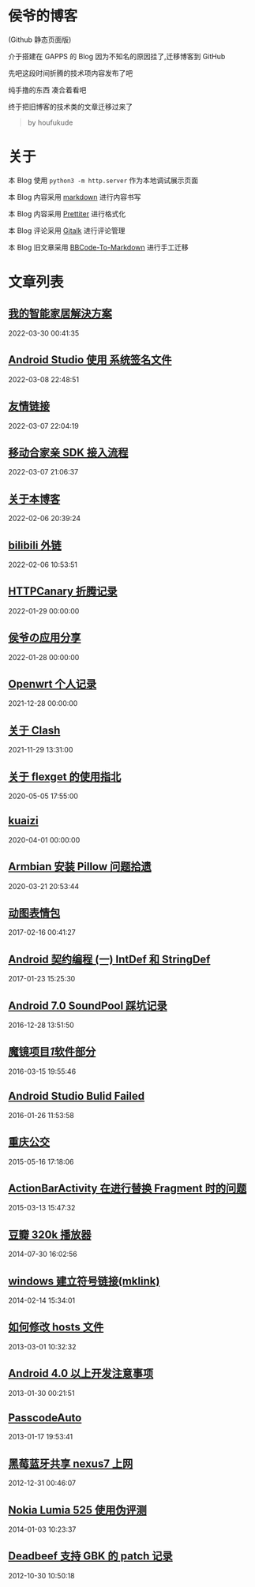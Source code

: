 # 侯爷的博客

(Github 静态页面版)

介于搭建在 GAPPS 的 Blog 因为不知名的原因挂了,迁移博客到 GitHub

先吧这段时间折腾的技术项内容发布了吧

纯手撸的东西 凑合着看吧

终于把旧博客的技术类的文章迁移过来了

> by houfukude

# 关于

本 Blog 使用 `python3 -m http.server` 作为本地调试展示页面

本 Blog 内容采用 [markdown](https://markdown.com.cn/basic-syntax/) 进行内容书写

本 Blog 内容采用 [Prettiter](https://marketplace.visualstudio.com/items?itemName=esbenp.prettier-vscode) 进行格式化

本 Blog 评论采用 [Gitalk](https://github.com/gitalk/gitalk) 进行评论管理

本 Blog 旧文章采用 [BBCode-To-Markdown](https://jondum.github.io/BBCode-To-Markdown-Converter/) 进行手工迁移

# 文章列表

<!--add new article here 通过标识符 `ARTICLE` 自动识别-->
<!--ARTICLE-->

## [我的智能家居解決方案](index.html?p=hass)

2022-03-30 00:41:35

## [Android Studio 使用 系统签名文件](index.html?p=importkeypair)

2022-03-08 22:48:51

## [友情链接](index.html?p=links)

2022-03-07 22:04:19

## [移动合家亲 SDK 接入流程](index.html?p=andlink)

2022-03-07 21:06:37

## [关于本博客](index.html?p=AboutMe)

2022-02-06 20:39:24

## [bilibili 外链](index.html?p=bili_iframe)

2022-02-06 10:53:51

## [HTTPCanary 折腾记录](index.html?p=HTTPCanary)

2022-01-29 00:00:00

## [侯爷の应用分享](index.html?p=repomaker)

2022-01-28 00:00:00

## [Openwrt 个人记录](index.html?p=openwrt)

2021-12-28 00:00:00

## [关于 Clash](index.html?p=clash)

2021-11-29 13:31:00

## [关于 flexget 的使用指北](index.html?p=flexget)

2020-05-05 17:55:00

## [kuaizi](index.html?p=kuaizi)

2020-04-01 00:00:00

## [Armbian 安装 Pillow 问题拾遗](index.html?p=armbian-install-pillow)

2020-03-21 20:53:44

## [动图表情包](index.html?p=PictureFight)

2017-02-16 00:41:27

## [Android 契约编程 (一) IntDef 和 StringDef](index.html?p=Android_DbC_1)

2017-01-23 15:25:30

## [Android 7.0 SoundPool 踩坑记录](index.html?p=Android_7.0_SoundPool)

2016-12-28 13:51:50

## [魔镜项目*1*软件部分](index.html?p=MagicMirror_1)

2016-03-15 19:55:46

## [Android Studio Bulid Failed](index.html?p=AS_build_faild)

2016-01-26 11:53:58

## [重庆公交](index.html?p=CQBUS)

2015-05-16 17:18:06

## [ActionBarActivity 在进行替换 Fragment 时的问题](index.html?p=ABA_to_Fragment)

2015-03-13 15:47:32

## [豆瓣 320k 播放器](index.html?p=Douban320K.py)

2014-07-30 16:02:56

## [windows 建立符号链接(mklink)](index.html?p=windows_mklink)

2014-02-14 15:34:01

## [如何修改 hosts 文件](index.html?p=how-to-modify-hosts)

2013-03-01 10:32:32

## [Android 4.0 以上开发注意事项](index.html?p=Android-4.0-dev-issue)

2013-01-30 00:21:51

## [PasscodeAuto](index.html?p=PasscodeAuto)

2013-01-17 19:53:41

## [黑莓蓝牙共享 nexus7 上网](index.html?p=BB_bluetooth_tethering)

2012-12-31 00:46:07

## [Nokia Lumia 525 使用伪评测](index.html?p=Lumia525)

2014-01-03 10:23:37

## [Deadbeef 支持 GBK 的 patch 记录](index.html?p=deadbeef_patch)

2012-10-30 10:50:18
